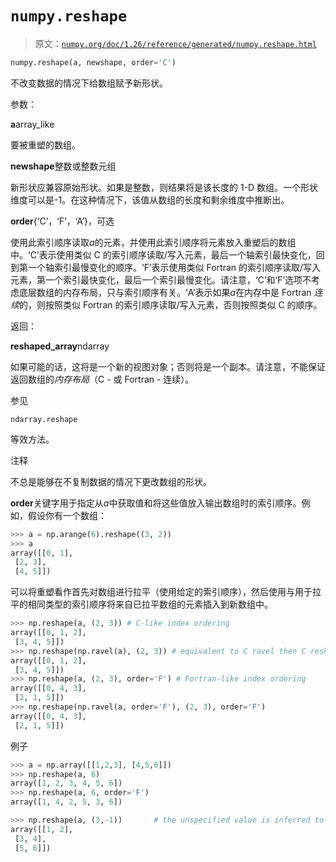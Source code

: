 # `numpy.reshape`

> 原文：[`numpy.org/doc/1.26/reference/generated/numpy.reshape.html`](https://numpy.org/doc/1.26/reference/generated/numpy.reshape.html)

```py
numpy.reshape(a, newshape, order='C')
```

不改变数据的情况下给数组赋予新形状。

参数：

**a**array_like

要被重塑的数组。

**newshape**整数或整数元组

新形状应兼容原始形状。如果是整数，则结果将是该长度的 1-D 数组。一个形状维度可以是-1。在这种情况下，该值从数组的长度和剩余维度中推断出。

**order**{‘C’，‘F’，‘A’}，可选

使用此索引顺序读取*a*的元素，并使用此索引顺序将元素放入重塑后的数组中。‘C’表示使用类似 C 的索引顺序读取/写入元素，最后一个轴索引最快变化，回到第一个轴索引最慢变化的顺序。‘F’表示使用类似 Fortran 的索引顺序读取/写入元素，第一个索引最快变化，最后一个索引最慢变化。请注意，‘C’和‘F’选项不考虑底层数组的内存布局，只与索引顺序有关。‘A’表示如果*a*在内存中是 Fortran *连续*的，则按照类似 Fortran 的索引顺序读取/写入元素，否则按照类似 C 的顺序。

返回：

**reshaped_array**ndarray

如果可能的话，这将是一个新的视图对象；否则将是一个副本。请注意，不能保证返回数组的*内存布局*（C - 或 Fortran - 连续）。

参见

`ndarray.reshape`

等效方法。

注释

不总是能够在不复制数据的情况下更改数组的形状。

**order**关键字用于指定从*a*中获取值和将这些值放入输出数组时的索引顺序。例如，假设你有一个数组：

```py
>>> a = np.arange(6).reshape((3, 2))
>>> a
array([[0, 1],
 [2, 3],
 [4, 5]]) 
```

可以将重塑看作首先对数组进行拉平（使用给定的索引顺序），然后使用与用于拉平的相同类型的索引顺序将来自已拉平数组的元素插入到新数组中。

```py
>>> np.reshape(a, (2, 3)) # C-like index ordering
array([[0, 1, 2],
 [3, 4, 5]])
>>> np.reshape(np.ravel(a), (2, 3)) # equivalent to C ravel then C reshape
array([[0, 1, 2],
 [3, 4, 5]])
>>> np.reshape(a, (2, 3), order='F') # Fortran-like index ordering
array([[0, 4, 3],
 [2, 1, 5]])
>>> np.reshape(np.ravel(a, order='F'), (2, 3), order='F')
array([[0, 4, 3],
 [2, 1, 5]]) 
```

例子

```py
>>> a = np.array([[1,2,3], [4,5,6]])
>>> np.reshape(a, 6)
array([1, 2, 3, 4, 5, 6])
>>> np.reshape(a, 6, order='F')
array([1, 4, 2, 5, 3, 6]) 
```

```py
>>> np.reshape(a, (3,-1))       # the unspecified value is inferred to be 2
array([[1, 2],
 [3, 4],
 [5, 6]]) 
```
